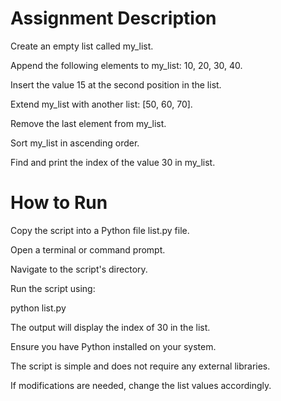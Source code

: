 #  Assignment Description 

Create an empty list called my_list.

Append the following elements to my_list: 10, 20, 30, 40.

Insert the value 15 at the second position in the list.

Extend my_list with another list: [50, 60, 70].

Remove the last element from my_list.

Sort my_list in ascending order.

Find and print the index of the value 30 in my_list.


# How to Run

Copy the script into a Python file list.py file.

Open a terminal or command prompt.

Navigate to the script's directory.

Run the script using:

python list.py

The output will display the index of 30 in the list.


Ensure you have Python installed on your system.

The script is simple and does not require any external libraries.

If modifications are needed, change the list values accordingly.
